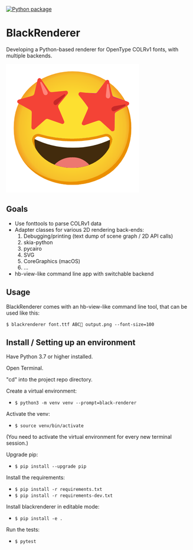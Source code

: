 [![Python package](https://github.com/BlackFoundryCom/black-renderer/actions/workflows/run-tests.yml/badge.svg)](https://github.com/BlackFoundryCom/black-renderer/actions/workflows/run-tests.yml)

# BlackRenderer

Developing a Python-based renderer for OpenType COLRv1 fonts, with multiple backends.

![Big Smiley Face Icon](smile.png)

## Goals

- Use fonttools to parse COLRv1 data
- Adapter classes for various 2D rendering back-ends:
  1. Debugging/printing (text dump of scene graph / 2D API calls)
  2. skia-python
  3. pycairo
  4. SVG
  6. CoreGraphics (macOS)
  7. ...
- hb-view-like command line app with switchable backend

## Usage

BlackRenderer comes with an hb-view-like command line tool, that can be used like this:

    $ blackrenderer font.ttf ABC🤩 output.png --font-size=100

## Install / Setting up an environment

Have Python 3.7 or higher installed.

Open Terminal.

"cd" into the project repo directory.

Create a virtual environment:

- `$ python3 -m venv venv --prompt=black-renderer`

Activate the venv:

- `$ source venv/bin/activate`

(You need to activate the virtual environment for every new terminal session.)

Upgrade pip:

- `$ pip install --upgrade pip`

Install the requirements:

- `$ pip install -r requirements.txt`
- `$ pip install -r requirements-dev.txt`

Install blackrenderer in editable mode:

- `$ pip install -e .`

Run the tests:

- `$ pytest`
